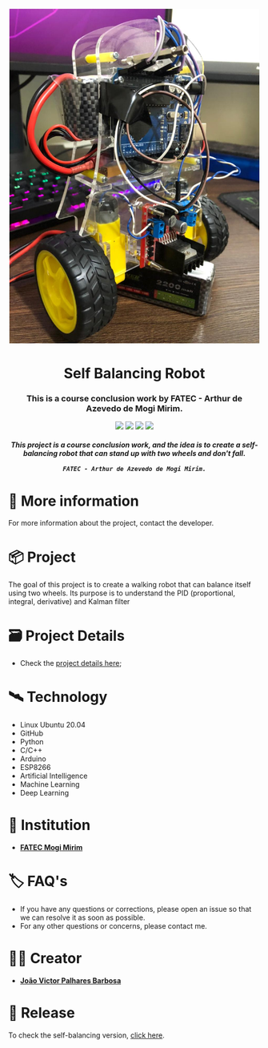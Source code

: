 <p align="center"><img src = "photos/self-balancing-01.jpeg" style="width:500px;"></p>

<h1 align="center">Self Balancing Robot</h1>

<h3 align="center">
This is a course conclusion work by FATEC - Arthur de Azevedo de Mogi Mirim.
</h3>

<p align="center">
<img src = https://img.shields.io/badge/Artificial_Intelligence-Technology-yellow>
<img src = https://img.shields.io/badge/Machine_Learning-Technology-yellow>
<img src = https://img.shields.io/badge/C/C++-Language%20-informational>
<img src = https://img.shields.io/badge/Python-Language%20-informational>
</p>

<h4 align="center">
  <i>
    This project is a course conclusion work, and the idea is to create a self-balancing robot that can stand up with two wheels and don't fall.

    FATEC - Arthur de Azevedo de Mogi Mirim.
  </i>
</h4>

# 💬 More information
For more information about the project, contact the developer.

# 📦 Project
The goal of this project is to create a walking robot that can balance itself using two wheels. Its purpose is to understand the PID (proportional, integral, derivative) and Kalman filter

# 🗃 Project Details
- Check the [project details here](DETAILS.md);

# 🛰 Technology
- Linux Ubuntu 20.04
- GitHub
- Python
- C/C++
- Arduino
- ESP8266
- Artificial Intelligence
- Machine Learning
- Deep Learning

# 🎒 Institution

- <b>[FATEC Mogi Mirim](http://fatecmm.edu.br/)</b>

# 🏷 FAQ's

- If you have any questions or corrections, please open an issue so that we can resolve it as soon as possible.
- For any other questions or concerns, please contact me.

# 👨‍💻 Creator

- <b>[João Victor Palhares Barbosa](https://www.linkedin.com/in/vicpb/)</b>

# 🛒 Release

To check the self-balancing version, [click here](https://github.com/vicpb/self-balancing/releases).
